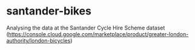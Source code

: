 # santander-bikes
Analysing the data at the Santander Cycle Hire Scheme dataset (https://console.cloud.google.com/marketplace/product/greater-london-authority/london-bicycles)
